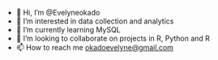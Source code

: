 - 👋 Hi, I’m @Evelyneokado
- 👀 I’m interested in data collection and analytics 
- 🌱 I’m currently learning MySQL
- 💞️ I’m looking to collaborate on projects in R, Python and R 
- 📫 How to reach me okadoevelyne@gmail.com

<!---
Evelyneokado/Evelyneokado is a ✨ special ✨ repository because its `README.md` (this file) appears on your GitHub profile.
You can click the Preview link to take a look at your changes.
--->
